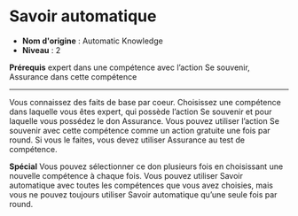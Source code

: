 # Savoir automatique

 * **Nom d'origine** : Automatic Knowledge
 * **Niveau** : 2


<p><strong>Prérequis</strong> expert dans une compétence avec l’action Se souvenir, Assurance dans cette compétence</p>
<hr>
<p>Vous connaissez des faits de base par coeur. Choisissez une compétence dans laquelle vous êtes expert, qui possède l’action Se souvenir et pour laquelle vous possédez le don Assurance. Vous pouvez utiliser l’action Se souvenir avec cette compétence comme un action gratuite une fois par round. Si vous le faites, vous devez utiliser Assurance au test de compétence.</p>
<p><strong>Spécial</strong> Vous pouvez sélectionner ce don plusieurs fois en choisissant une nouvelle compétence à chaque fois. Vous pouvez utiliser Savoir automatique avec toutes les compétences que vous avez choisies, mais vous ne pouvez toujours utiliser Savoir automatique qu’une seule fois par round.</p>
